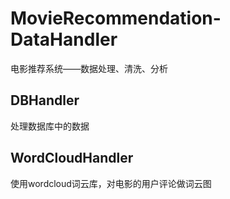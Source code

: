# MovieRecommendation-DataHandler

电影推荐系统——数据处理、清洗、分析



## DBHandler

处理数据库中的数据



## WordCloudHandler

使用wordcloud词云库，对电影的用户评论做词云图